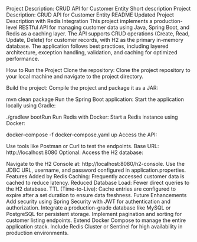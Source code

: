 Project Description: CRUD API for Customer Entity
Short description
Project Description: CRUD API for Customer Entity
README
Updated Project Description with Redis Integration
This project implements a production-level RESTful API for managing customer data using Java, Spring Boot, and Redis as a caching layer. The API supports CRUD operations (Create, Read, Update, Delete) for customer records, with H2 as the primary in-memory database. The application follows best practices, including layered architecture, exception handling, validation, and caching for optimized performance.

How to Run the Project
Clone the repository:
Clone the project repository to your local machine and navigate to the project directory.

Build the project:
Compile the project and package it as a JAR:

mvn clean package
Run the Spring Boot application:
Start the application locally using Gradle:

./gradlew bootRun
Run Redis with Docker:
Start a Redis instance using Docker:

docker-compose -f docker-compose.yaml up
Access the API:

Use tools like Postman or Curl to test the endpoints.
Base URL: http://localhost:8080
Optional: Access the H2 database:

Navigate to the H2 Console at: http://localhost:8080/h2-console.
Use the JDBC URL, username, and password configured in application.properties.
Features Added by Redis
Caching: Frequently accessed customer data is cached to reduce latency.
Reduced Database Load: Fewer direct queries to the H2 database.
TTL (Time-to-Live): Cache entries are configured to expire after a set duration to ensure data freshness.
Future Enhancements
Add security using Spring Security with JWT for authentication and authorization.
Integrate a production-grade database like MySQL or PostgreSQL for persistent storage.
Implement pagination and sorting for customer listing endpoints.
Extend Docker Compose to manage the entire application stack.
Include Redis Cluster or Sentinel for high availability in production environments.
